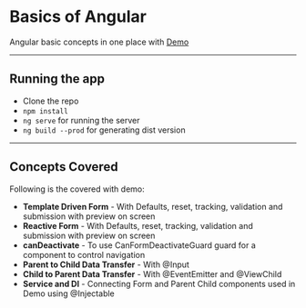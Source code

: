 Basics of Angular
===================

Angular basic concepts in one place with [Demo](https://angular-basics-demo.web.app/home)

---------------
Running the app
---------------
 - Clone the repo
 - `npm install`
 - `ng serve` for running the server
 - `ng build --prod` for generating dist version

----------------
Concepts Covered
----------------
Following is the covered with demo:

 - **Template Driven Form** - With Defaults, reset, tracking, validation and submission with preview on screen
 - **Reactive Form** - With Defaults, reset, tracking, validation and submission with preview on screen
 - **canDeactivate** - To use CanFormDeactivateGuard guard for a component to control navigation
 - **Parent to Child Data Transfer** - With @Input
 - **Child to Parent Data Transfer** - With @EventEmitter and @ViewChild
 - **Service and DI** - Connecting Form and Parent Child components used in Demo using @Injectable
